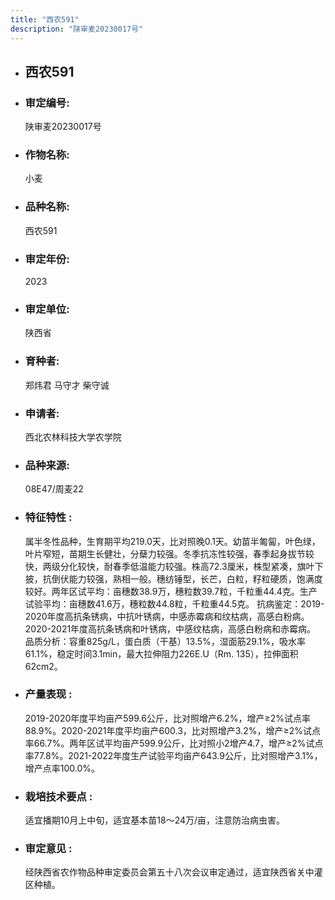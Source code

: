 ```yaml
---
title: "西农591"
description: "陕审麦20230017号"
---
```

* ## 西农591
* ###  审定编号:  
   陕审麦20230017号

*  ### 作物名称:  
   小麦

*   ###  品种名称: 
    西农591

*   ### 审定年份: 
    2023

*   ### 审定单位:  
    陕西省

*   ### 育种者:  
    郑炜君 马守才 柴守诚

*   ### 申请者:  
    西北农林科技大学农学院

*   ### 品种来源:  
    08E47/周麦22

*   ### 特征特性 : 
    属半冬性品种，生育期平均219.0天，比对照晚0.1天。幼苗半匍匐，叶色绿，叶片窄短，苗期生长健壮，分蘖力较强。冬季抗冻性较强，春季起身拔节较快，两级分化较快，耐春季低温能力较强。株高72.3厘米，株型紧凑，旗叶下披，抗倒伏能力较强，熟相一般。穗纺锤型，长芒，白粒，籽粒硬质，饱满度较好。两年区试平均：亩穗数38.9万，穗粒数39.7粒，千粒重44.4克。生产试验平均：亩穗数41.6万，穗粒数44.8粒，千粒重44.5克。
抗病鉴定：2019-2020年度高抗条锈病，中抗叶锈病，中感赤霉病和纹枯病，高感白粉病。2020-2021年度高抗条锈病和叶锈病，中感纹枯病，高感白粉病和赤霉病。
品质分析：容重825g/L，蛋白质（干基）13.5%，湿面筋29.1%，吸水率61.1%，稳定时间3.1min，最大拉伸阻力226E.U（Rm. 135），拉伸面积62cm2。

*   ### 产量表现 : 
    2019-2020年度平均亩产599.6公斤，比对照增产6.2%，增产≥2%试点率88.9%。2020-2021年度平均亩产600.3，比对照增产3.2%，增产≥2%试点率66.7%。两年区试平均亩产599.9公斤，比对照小2增产4.7，增产≥2%试点率77.8%。2021-2022年度生产试验平均亩产643.9公斤，比对照增产3.1%，增产点率100.0%。

*   ### 栽培技术要点 : 
    适宜播期10月上中旬，适宜基本苗18～24万/亩，注意防治病虫害。

*   ### 审定意见 : 
    经陕西省农作物品种审定委员会第五十八次会议审定通过，适宜陕西省关中灌区种植。
